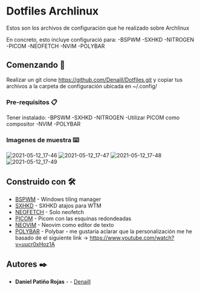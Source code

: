 # Dotfiles Archlinux 

Estos son los archivos de configuración que he realizado sobre Archlinux

En concreto, esto incluye configuració para:
-BSPWM
-SXHKD
-NITROGEN
-PICOM
-NEOFETCH
-NVIM
-POLYBAR

## Comenzando 🚀

Realizar un git clone https://github.com/Denaill/Dotfiles.git y copiar tus archivos a la carpeta de configuración ubicada en ~/.config/

### Pre-requisitos 📋

Tener instalado:
-BPSWM
-SXHKD
-NITROGEN
-Utilizar PICOM como compositor
-NVIM
-POLYBAR

### Imagenes de muestra ⌨️

![2021-05-12_17-46](https://user-images.githubusercontent.com/32781289/118053711-a446fe80-b34a-11eb-955d-7f8712937567.png)
![2021-05-12_17-47](https://user-images.githubusercontent.com/32781289/118053713-a4df9500-b34a-11eb-8b17-9f4d18a7201b.png)
![2021-05-12_17-48](https://user-images.githubusercontent.com/32781289/118053719-a5782b80-b34a-11eb-90b9-ad6871ed2360.png)
![2021-05-12_17-49](https://user-images.githubusercontent.com/32781289/118053720-a5782b80-b34a-11eb-96a0-be46a7782435.png)


## Construido con 🛠️

* [BSPWM](https://github.com/baskerville/bspwm) - Windows tiling manager
* [SXHKD](https://github.com/baskerville/sxhkd) - SXHKD atajos para WTM
* [NEOFETCH](https://github.com/dylanaraps/neofetch) - Solo neofetch
* [PICOM](https://github.com/yshui/picom/pull/229) - Picom con las esquinas redondeadas
* [NEOVIM](https://github.com/neovim/neovim) - Neovim como editor de texto
* [POLYBAR](https://github.com/polybar/polybar) - Polybar - me gustaria aclarar que la personalización me he basado de el siguiente link -> https://www.youtube.com/watch?v=uucr0xHoz1A

## Autores ✒️

* **Daniel Patiño Rojas** - - [Denaill](https://github.com/Denaill)

